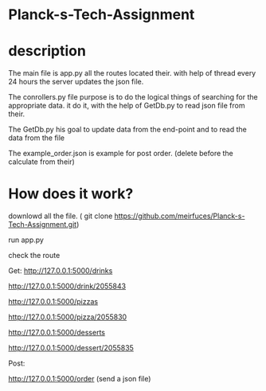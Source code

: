 # Planck-s-Tech-Assignment




#    description

The main file is app.py all the routes located their. 
with help of thread every 24 hours the server updates the json file.

The conrollers.py file purpose is to do the logical things of searching for the appropriate data. it do it, with the help of GetDb.py to read json file from their.

The GetDb.py his goal to update data from the end-point and to read the data from the file

The example_order.json is example for post order. (delete before the calculate from their)



# How does it work?

downlowd all the file. ( git clone https://github.com/meirfuces/Planck-s-Tech-Assignment.git) 

run app.py

check the route

Get:
http://127.0.0.1:5000/drinks

http://127.0.0.1:5000/drink/2055843

http://127.0.0.1:5000/pizzas

http://127.0.0.1:5000/pizza/2055830

http://127.0.0.1:5000/desserts

http://127.0.0.1:5000/dessert/2055835

Post:

http://127.0.0.1:5000/order   (send a json file)




